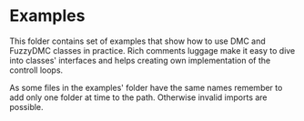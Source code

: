 # Examples
This folder contains set of examples that show how to use DMC and FuzzyDMC classes in practice. Rich comments
luggage make it easy to dive into classes' interfaces and helps creating own implementation of the controll loops.

As some files in the examples' folder have the same names remember to add only one folder at time to the path.
Otherwise invalid imports are possible. 